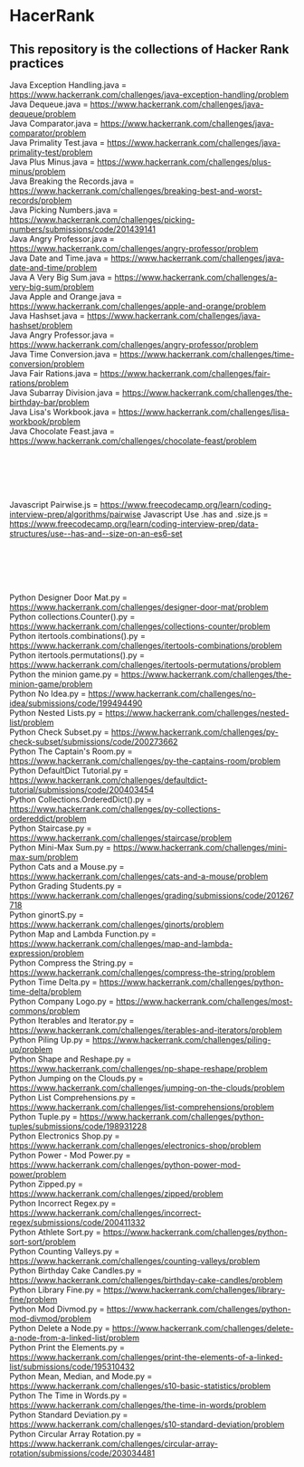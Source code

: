 # HacerRank
## This repository is the collections of Hacker Rank practices


Java Exception Handling.java = https://www.hackerrank.com/challenges/java-exception-handling/problem<br>
Java Dequeue.java = https://www.hackerrank.com/challenges/java-dequeue/problem<br>
Java Comparator.java = https://www.hackerrank.com/challenges/java-comparator/problem<br>
Java Primality Test.java = https://www.hackerrank.com/challenges/java-primality-test/problem<br>
Java Plus Minus.java = https://www.hackerrank.com/challenges/plus-minus/problem<br>
Java Breaking the Records.java = https://www.hackerrank.com/challenges/breaking-best-and-worst-records/problem<br>
Java Picking Numbers.java = https://www.hackerrank.com/challenges/picking-numbers/submissions/code/201439141<br>
Java Angry Professor.java = https://www.hackerrank.com/challenges/angry-professor/problem<br>
Java Date and Time.java = https://www.hackerrank.com/challenges/java-date-and-time/problem<br>
Java A Very Big Sum.java = https://www.hackerrank.com/challenges/a-very-big-sum/problem<br>
Java Apple and Orange.java = https://www.hackerrank.com/challenges/apple-and-orange/problem<br>
Java Hashset.java = https://www.hackerrank.com/challenges/java-hashset/problem<br>
Java Angry Professor.java = https://www.hackerrank.com/challenges/angry-professor/problem<br>
Java Time Conversion.java = https://www.hackerrank.com/challenges/time-conversion/problem<br>
Java Fair Rations.java = https://www.hackerrank.com/challenges/fair-rations/problem<br>
Java Subarray Division.java = https://www.hackerrank.com/challenges/the-birthday-bar/problem<br>
Java Lisa's Workbook.java = https://www.hackerrank.com/challenges/lisa-workbook/problem<br>
Java Chocolate Feast.java = https://www.hackerrank.com/challenges/chocolate-feast/problem<br>



<br>
<br>
<br>
<br>

Javascript Pairwise.js = https://www.freecodecamp.org/learn/coding-interview-prep/algorithms/pairwise
Javascript Use .has and .size.js = https://www.freecodecamp.org/learn/coding-interview-prep/data-structures/use--has-and--size-on-an-es6-set




<br>
<br>
<br>
<br>

Python Designer Door Mat.py = https://www.hackerrank.com/challenges/designer-door-mat/problem<br>
Python collections.Counter().py = https://www.hackerrank.com/challenges/collections-counter/problem<br>
Python itertools.combinations().py = https://www.hackerrank.com/challenges/itertools-combinations/problem<br>
Python itertools.permutations().py = https://www.hackerrank.com/challenges/itertools-permutations/problem<br>
Python the minion game.py = https://www.hackerrank.com/challenges/the-minion-game/problem<br>
Python No Idea.py = https://www.hackerrank.com/challenges/no-idea/submissions/code/199494490<br>
Python Nested Lists.py = https://www.hackerrank.com/challenges/nested-list/problem<br>
Python Check Subset.py = https://www.hackerrank.com/challenges/py-check-subset/submissions/code/200273662<br>
Python The Captain's Room.py = https://www.hackerrank.com/challenges/py-the-captains-room/problem<br>
Python DefaultDict Tutorial.py = https://www.hackerrank.com/challenges/defaultdict-tutorial/submissions/code/200403454<br>
Python Collections.OrderedDict().py = https://www.hackerrank.com/challenges/py-collections-ordereddict/problem<br>
Python Staircase.py = https://www.hackerrank.com/challenges/staircase/problem<br>
Python Mini-Max Sum.py = https://www.hackerrank.com/challenges/mini-max-sum/problem<br>
Python Cats and a Mouse.py = https://www.hackerrank.com/challenges/cats-and-a-mouse/problem<br>
Python Grading Students.py = https://www.hackerrank.com/challenges/grading/submissions/code/201267718<br>
Python ginortS.py = https://www.hackerrank.com/challenges/ginorts/problem<br>
Python Map and Lambda Function.py = https://www.hackerrank.com/challenges/map-and-lambda-expression/problem<br>
Python Compress the String.py = https://www.hackerrank.com/challenges/compress-the-string/problem<br>
Python Time Delta.py = https://www.hackerrank.com/challenges/python-time-delta/problem<br>
Python Company Logo.py = https://www.hackerrank.com/challenges/most-commons/problem<br>
Python Iterables and Iterator.py = https://www.hackerrank.com/challenges/iterables-and-iterators/problem<br>
Python Piling Up.py = https://www.hackerrank.com/challenges/piling-up/problem<br>
Python Shape and Reshape.py = https://www.hackerrank.com/challenges/np-shape-reshape/problem<br>
Python Jumping on the Clouds.py = https://www.hackerrank.com/challenges/jumping-on-the-clouds/problem<br>
Python List Comprehensions.py = https://www.hackerrank.com/challenges/list-comprehensions/problem<br>
Python Tuple.py = https://www.hackerrank.com/challenges/python-tuples/submissions/code/198931228<br>
Python Electronics Shop.py = https://www.hackerrank.com/challenges/electronics-shop/problem<br>
Python Power - Mod Power.py = https://www.hackerrank.com/challenges/python-power-mod-power/problem<br>
Python Zipped.py = https://www.hackerrank.com/challenges/zipped/problem<br>
Python Incorrect Regex.py = https://www.hackerrank.com/challenges/incorrect-regex/submissions/code/200411332<br>
Python Athlete Sort.py = https://www.hackerrank.com/challenges/python-sort-sort/problem<br>
Python Counting Valleys.py = https://www.hackerrank.com/challenges/counting-valleys/problem<br>
Python Birthday Cake Candles.py = https://www.hackerrank.com/challenges/birthday-cake-candles/problem<br>
Python Library Fine.py = https://www.hackerrank.com/challenges/library-fine/problem<br>
Python Mod Divmod.py = https://www.hackerrank.com/challenges/python-mod-divmod/problem<br>
Python Delete a Node.py = https://www.hackerrank.com/challenges/delete-a-node-from-a-linked-list/problem<br>
Python Print the Elements.py = https://www.hackerrank.com/challenges/print-the-elements-of-a-linked-list/submissions/code/195310432<br>
Python Mean, Median, and Mode.py = https://www.hackerrank.com/challenges/s10-basic-statistics/problem<br>
Python The Time in Words.py = https://www.hackerrank.com/challenges/the-time-in-words/problem<br>
Python Standard Deviation.py = https://www.hackerrank.com/challenges/s10-standard-deviation/problem<br>
Python Circular Array Rotation.py = https://www.hackerrank.com/challenges/circular-array-rotation/submissions/code/203034481<br>



